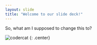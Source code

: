```yaml
---
layout: slide
title: "Welcome to our slide deck!"
---
```


So, what am I supposed to change this to?

![codercat](https://octodex.github.com/codercat.jpg)
{: .center}
